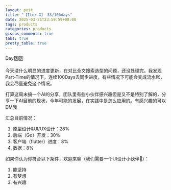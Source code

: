 ```yaml
---
layout: post
title: "【Iter-X】 33/100days"
date: 2025-03-21T23:59:59+08:00
tags: products
categories: products
giscus_comments: true
tabs: true
pretty_table: true
---
```


Day3️⃣3️⃣

今天没什么明显的进度更新，在对比全文搜索选型的问题，还没处理完。我发现Part-Time的情况下，连续100Days去同步进度，有些情况下可能会变成流水账，我会尽量避免这个情况。

打算这周末搞一个AI的分享，团队里有些小伙伴感兴趣但是又不是特别了解的，分享一下AI目前的现状，今年可能的发展，在实践中是怎么应用的。有感兴趣的可以DM我

汇总目前情况：

1. 原型设计&UI/UX设计：28%
2. 后端（Go）开发：30%
3. 客户端（flutter）进度：8%
4. 数据：8%

如果你认为你符合以下条件，欢迎来聊（我们需要一个UI设计小伙伴👾）：

1. 能坚持
2. 有梦想
3. 有兴趣
